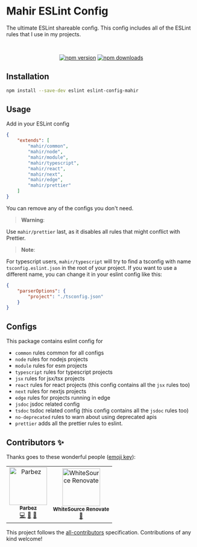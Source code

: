 # Mahir ESLint Config

The ultimate ESLint shareable config. This config includes all of the ESLint rules that I use in my projects.

<div align="center">
	<br />
	<p>
		<a href="https://www.npmjs.com/package/eslint-config-mahir"><img src="https://img.shields.io/npm/v/eslint-config-mahir.svg?maxAge=3600" alt="npm version" /></a>
		<a href="https://www.npmjs.com/package/eslint-config-mahir"><img src="https://img.shields.io/npm/dt/eslint-config-mahir.svg?maxAge=3600" alt="npm downloads" /></a>
	</p>
</div>

## Installation

```bash
npm install --save-dev eslint eslint-config-mahir
```

## Usage

Add in your ESLint config

```json
{
	"extends": [
		"mahir/common",
		"mahir/node",
		"mahir/module",
		"mahir/typescript",
		"mahir/react",
		"mahir/next",
		"mahir/edge",
		"mahir/prettier"
	]
}
```

You can remove any of the configs you don't need.

> **Warning**:

Use `mahir/prettier` last, as it disables all rules that might conflict with Prettier.

> **Note**:

For typescript users, `mahir/typescript` will try to find a tsconfig with name `tsconfig.eslint.json` in the root of your project. If you want to use a different name, you can change it in your eslint config like this:

```json
{
	"parserOptions": {
		"project": "./tsconfig.json"
	}
}
```

## Configs

This package contains eslint config for

- `common` rules common for all configs
- `node` rules for nodejs projects
- `module` rules for esm projects
- `typescript` rules for typescript projects
- `jsx` rules for jsx/tsx projects
- `react` rules for react projects (this config contains all the `jsx` rules too)
- `next` rules for nextjs projects
- `edge` rules for projects running in edge
- `jsdoc` jsdoc related config
- `tsdoc` tsdoc related config (this config contains all the `jsdoc` rules too)
- `no-deprecated` rules to warn about using deprecated apis
- `prettier` adds all the prettier rules to eslint.

## Contributors ✨

Thanks goes to these wonderful people ([emoji key](https://allcontributors.org/docs/en/emoji-key)):

<!-- ALL-CONTRIBUTORS-LIST:START - Do not remove or modify this section -->
<!-- prettier-ignore-start -->
<!-- markdownlint-disable -->
<table>
  <tbody>
    <tr>
      <td align="center"><a href="https://github.com/imranbarbhuiya"><img src="https://avatars.githubusercontent.com/u/74945038?v=4?s=100" width="100px;" alt="Parbez"/><br /><sub><b>Parbez</b></sub></a><br /><a href="https://github.com/imranbarbhuiya/eslint-config-mahir/commits?author=imranbarbhuiya" title="Code">💻</a> <a href="#maintenance-imranbarbhuiya" title="Maintenance">🚧</a> <a href="#ideas-imranbarbhuiya" title="Ideas, Planning, & Feedback">🤔</a></td>
      <td align="center"><a href="https://renovate.whitesourcesoftware.com"><img src="https://avatars.githubusercontent.com/u/25180681?v=4?s=100" width="100px;" alt="WhiteSource Renovate"/><br /><sub><b>WhiteSource Renovate</b></sub></a><br /><a href="#maintenance-renovate-bot" title="Maintenance">🚧</a></td>
    </tr>
  </tbody>
  <tfoot>
    
  </tfoot>
</table>

<!-- markdownlint-restore -->
<!-- prettier-ignore-end -->

<!-- ALL-CONTRIBUTORS-LIST:END -->

This project follows the [all-contributors](https://github.com/all-contributors/all-contributors) specification. Contributions of any kind welcome!
